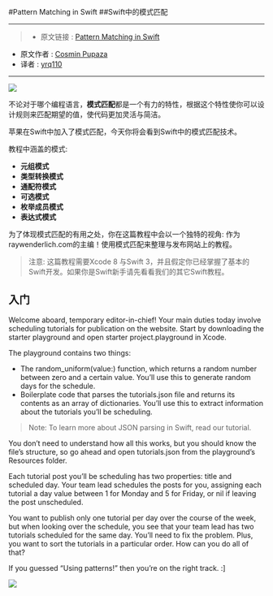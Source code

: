 #Pattern Matching in Swift
##Swift中的模式匹配

***

>* 原文链接 : [Pattern Matching in Swift](https://www.raywenderlich.com/134844/pattern-matching-in-swift)
* 原文作者 : [Cosmin Pupaza](https://www.raywenderlich.com/u/shogunkaramazov)
* 译者 : [yrq110](https://github.com/yrq110/)

***

![](https://cdn5.raywenderlich.com/wp-content/uploads/2016/07/PatternMatching-feature-250x250.png)

不论对于哪个编程语言，**模式匹配**都是一个有力的特性，根据这个特性使你可以设计规则来匹配期望的值，使代码更加灵活与简洁。 

苹果在Swift中加入了模式匹配，今天你将会看到Swift中的模式匹配技术。

教程中涵盖的模式:

* **元组模式**
* **类型转换模式**
* **通配符模式**
* **可选模式**
* **枚举成员模式**
* **表达式模式**

为了体现模式匹配的有用之处，你在这篇教程中会以一个独特的视角: 作为raywenderlich.com的主编！使用模式匹配来整理与发布网站上的教程。

> 注意: 这篇教程需要Xcode 8 与Swift 3，并且假定你已经掌握了基本的Swift开发。如果你是Swift新手请先看看我们的其它Swift教程。

## 入门

Welcome aboard, temporary editor-in-chief! Your main duties today involve scheduling tutorials for publication on the website. Start by downloading the starter playground and open starter project.playground in Xcode.

The playground contains two things:

* The random_uniform(value:) function, which returns a random number between zero and a certain value. You’ll use this to generate random days for the schedule.
* Boilerplate code that parses the tutorials.json file and returns its contents as an array of dictionaries. You’ll use this to extract information about the tutorials you’ll be scheduling.

>Note: To learn more about JSON parsing in Swift, read our tutorial.

You don’t need to understand how all this works, but you should know the file’s structure, so go ahead and open tutorials.json from the playground’s Resources folder.

Each tutorial post you’ll be scheduling has two properties: title and scheduled day. Your team lead schedules the posts for you, assigning each tutorial a day value between 1 for Monday and 5 for Friday, or nil if leaving the post unscheduled.

You want to publish only one tutorial per day over the course of the week, but when looking over the schedule, you see that your team lead has two tutorials scheduled for the same day. You’ll need to fix the problem. Plus, you want to sort the tutorials in a particular order. How can you do all of that?

If you guessed “Using patterns!” then you’re on the right track. :]

![](https://cdn4.raywenderlich.com/wp-content/uploads/2016/07/rage_patterns.png)

